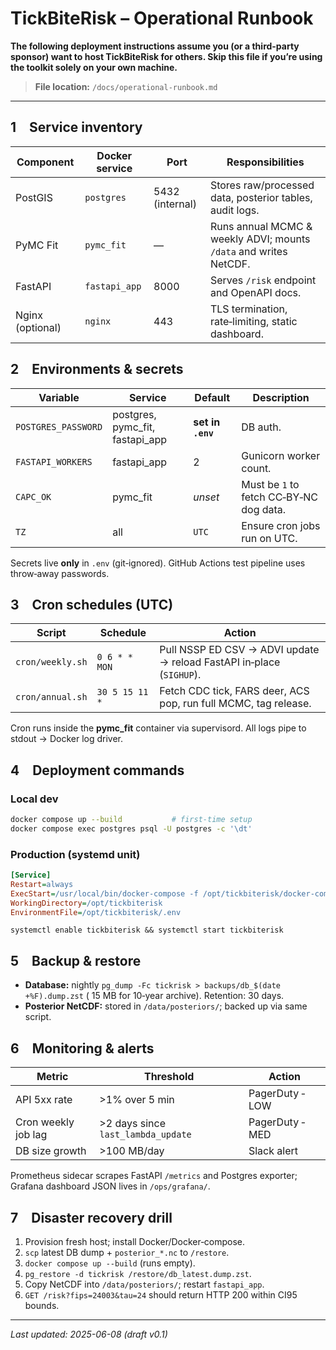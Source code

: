 # TickBiteRisk – Operational Runbook

**The following deployment instructions assume you (or a third-party sponsor) want to host TickBiteRisk for others. Skip this file if you’re using the toolkit solely on your own machine.**

> **File location:** `/docs/operational-runbook.md`

---

## 1 Service inventory

| Component        | Docker service | Port            | Responsibilities                                                  |
| ---------------- | -------------- | --------------- | ----------------------------------------------------------------- |
| PostGIS          | `postgres`     | 5432 (internal) | Stores raw/processed data, posterior tables, audit logs.          |
| PyMC Fit         | `pymc_fit`     | —               | Runs annual MCMC & weekly ADVI; mounts `/data` and writes NetCDF. |
| FastAPI          | `fastapi_app`  | 8000            | Serves `/risk` endpoint and OpenAPI docs.                         |
| Nginx (optional) | `nginx`        | 443             | TLS termination, rate‑limiting, static dashboard.                 |

## 2 Environments & secrets

| Variable            | Service                           | Default           | Description                             |
| ------------------- | --------------------------------- | ----------------- | --------------------------------------- |
| `POSTGRES_PASSWORD` | postgres, pymc\_fit, fastapi\_app | **set in `.env`** | DB auth.                                |
| `FASTAPI_WORKERS`   | fastapi\_app                      | 2                 | Gunicorn worker count.                  |
| `CAPC_OK`           | pymc\_fit                         | *unset*           | Must be `1` to fetch CC‑BY‑NC dog data. |
| `TZ`                | all                               | `UTC`             | Ensure cron jobs run on UTC.            |

Secrets live **only** in `.env` (git‑ignored).  GitHub Actions test pipeline uses throw‑away passwords.

## 3 Cron schedules (UTC)

| Script           | Schedule       | Action                                                               |
| ---------------- | -------------- | -------------------------------------------------------------------- |
| `cron/weekly.sh` | `0 6 * * MON`  | Pull NSSP ED CSV → ADVI update → reload FastAPI in‑place (`SIGHUP`). |
| `cron/annual.sh` | `30 5 15 11 *` | Fetch CDC tick, FARS deer, ACS pop, run full MCMC, tag release.      |

Cron runs inside the **pymc\_fit** container via supervisord.  All logs pipe to stdout → Docker log driver.

## 4 Deployment commands

### Local dev

```bash
docker compose up --build           # first‑time setup
docker compose exec postgres psql -U postgres -c '\dt'
```

### Production (systemd unit)

```ini
[Service]
Restart=always
ExecStart=/usr/local/bin/docker-compose -f /opt/tickbiterisk/docker-compose.yml up
WorkingDirectory=/opt/tickbiterisk
EnvironmentFile=/opt/tickbiterisk/.env
```

`systemctl enable tickbiterisk && systemctl start tickbiterisk`

## 5 Backup & restore

* **Database:** nightly `pg_dump -Fc tickrisk > backups/db_$(date +%F).dump.zst` (
  15 MB for 10‑year archive).  Retention: 30 days.
* **Posterior NetCDF:** stored in `/data/posteriors/`; backed up via same script.

## 6 Monitoring & alerts

| Metric              | Threshold                          | Action          |
| ------------------- | ---------------------------------- | --------------- |
| API 5xx rate        | >1% over 5 min                     | PagerDuty ‑ LOW |
| Cron weekly job lag | >2 days since `last_lambda_update` | PagerDuty ‑ MED |
| DB size growth      | >100 MB/day                        | Slack alert     |

Prometheus sidecar scrapes FastAPI `/metrics` and Postgres exporter; Grafana dashboard JSON lives in `/ops/grafana/`.

## 7 Disaster recovery drill

1. Provision fresh host; install Docker/Docker‑compose.
2. `scp` latest DB dump + `posterior_*.nc` to `/restore`.
3. `docker compose up --build` (runs empty).
4. `pg_restore -d tickrisk /restore/db_latest.dump.zst`.
5. Copy NetCDF into `/data/posteriors/`; restart `fastapi_app`.
6. `GET /risk?fips=24003&tau=24` should return HTTP 200 within CI95 bounds.

---

*Last updated: 2025-06-08 (draft v0.1)*

